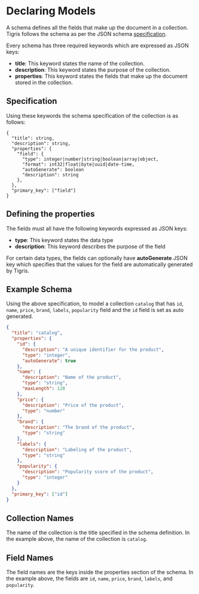 # Declaring Models

A schema defines all the fields that make up the document in a collection.
Tigris follows the schema as per the JSON schema [specification](https://json-schema.org/specification.html).

Every schema has three required keywords which are expressed as JSON keys:

- **title**: This keyword states the name of the collection.
- **description**: This keyword states the purpose of the collection.
- **properties**: This keyword states the fields that make up the document
  stored in the collection.

## Specification

Using these keywords the schema specification of the collection is as follows:

```shell
{
  "title": string,
  "description": string,
  "properties": {
    "field": {
      "type": integer|number|string|boolean|array|object,
      "format": int32|float|byte|uuid|date-time,
      "autoGenerate": boolean
      "description": string
    },
  },
  "primary_key": ["field"]
}
```

## Defining the properties

The fields must all have the following keywords expressed as JSON keys:

- **type**: This keyword states the data type
- **description**: This keyword describes the purpose of the field

For certain data types, the fields can optionally have **autoGenerate** JSON key
which specifies that the values for the field are automatically generated by
Tigris.

## Example Schema

Using the above specification, to model a collection `catalog` that has `id`, `name`, `price`, `brand`, `labels`,
`popularity` field and the `id` field is set as auto generated.

```json
{
  "title": "catalog",
  "properties": {
    "id": {
      "description": "A unique identifier for the product",
      "type": "integer",
      "autoGenerate": true
    },
    "name": {
      "description": "Name of the product",
      "type": "string",
      "maxLength": 128
    },
    "price": {
      "description": "Price of the product",
      "type": "number"
    },
    "brand": {
      "description": "The brand of the product",
      "type": "string"
    },
    "labels": {
      "description": "Labeling of the product",
      "type": "string"
    },
    "popularity": {
      "description": "Popularity score of the product",
      "type": "integer"
    }
  },
  "primary_key": ["id"]
}
```

## Collection Names

The name of the collection is the title specified in the schema definition.
In the example above, the name of the collection is `catalog`.

## Field Names

The field names are the keys inside the properties section of the schema. In
the example above, the fields are `id`, `name`, `price`, `brand`, `labels`,
and `popularity`.
